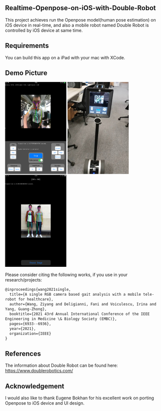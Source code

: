 ## Realtime-Openpose-on-iOS-with-Double-Robot

This project achieves run the Openpose model(human pose estimation) on iOS device in real-time, and also a mobile robot named Double Robot is controlled by iOS device at same time.


## Requirements
You can build this app on a iPad with your mac with XCode.

## Demo Picture

<img src="demo1.png" width="200" height="300"> <img src="demo2.png" width="200" height="300"> <img src="demo3.png" width="200" height="300">


Please consider citing the following works, if you use in your research/projects:

	@inproceedings{wang2021single,
	  title={A single RGB camera based gait analysis with a mobile tele-robot for healthcare},
	  author={Wang, Ziyang and Deligianni, Fani and Voiculescu, Irina and Yang, Guang-Zhong},
	  booktitle={2021 43rd Annual International Conference of the IEEE Engineering in Medicine \& Biology Society (EMBC)},
	  pages={6933--6936},
	  year={2021},
	  organization={IEEE}
	}

## References
The information about Double Robot can be found here:
https://www.doublerobotics.com/


## Acknowledgement
I would also like to thank Eugene Bokhan for his excellent work on porting Openpose to iOS device and UI design.
